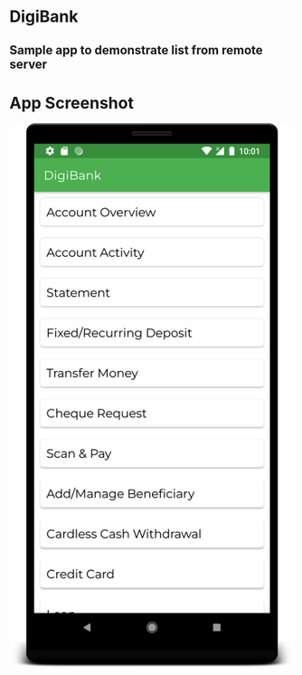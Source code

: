 # DigiBank

## Sample app to demonstrate list from remote server

# App Screenshot
![enter image description here](https://raw.githubusercontent.com/manojbhadane/DigiBank/master/app_screenshot.png)
